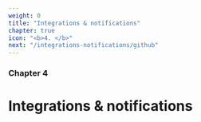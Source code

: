 ```yaml
---
weight: 0
title: "Integrations & notifications"
chapter: true
icon: "<b>4. </b>"
next: "/integrations-notifications/github"
---
```


### Chapter 4

# Integrations & notifications

